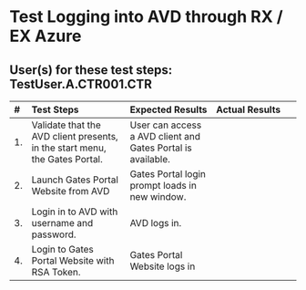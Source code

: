 # Test Logging into AVD through RX / EX Azure
## User(s) for these test steps: TestUser.A.CTR001.CTR


|#|Test Steps|Expected Results|Actual Results|
|:--|:---------------------|:---------------------|:---------------------|
|1.|Validate that the AVD client presents, in the start menu, the Gates Portal.|User can access a AVD client and Gates Portal is available.|<img width=500/>|
|2.|Launch Gates Portal Website from AVD|Gates Portal login prompt loads in new window. ||
|3.|Login in to AVD with username and password.|AVD logs in.||
|4.|Login to Gates Portal Website with RSA Token.|Gates Portal Website logs in|